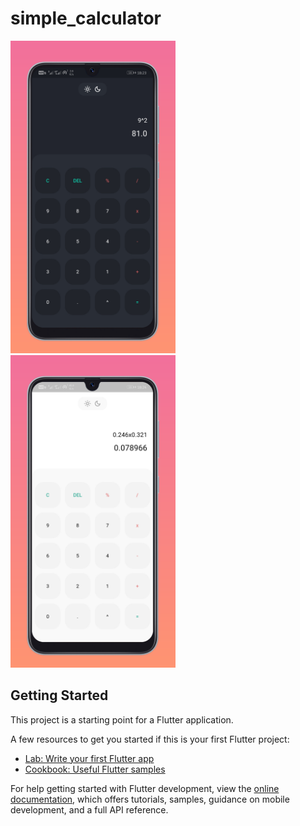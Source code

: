 # simple_calculator
<img src="https://github.com/wakhiwemathuthu/simple_calculator/blob/master/Screenshots/dark_theme.png?raw=true" height="500"></img>
<img src="https://github.com/wakhiwemathuthu/simple_calculator/blob/master/Screenshots/light_theme.png?raw=true" height="500"></img>

## Getting Started

This project is a starting point for a Flutter application.

A few resources to get you started if this is your first Flutter project:

- [Lab: Write your first Flutter app](https://docs.flutter.dev/get-started/codelab)
- [Cookbook: Useful Flutter samples](https://docs.flutter.dev/cookbook)

For help getting started with Flutter development, view the
[online documentation](https://docs.flutter.dev/), which offers tutorials,
samples, guidance on mobile development, and a full API reference.
